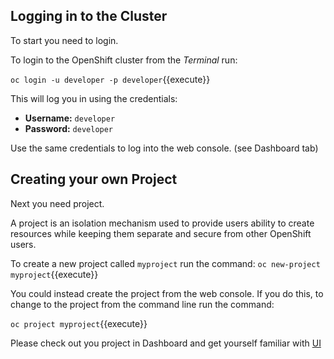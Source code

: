 ## Logging in to the Cluster

To start you need to login.

To login to the OpenShift cluster from the _Terminal_ run:

``oc login -u developer -p developer``{{execute}}

This will log you in using the credentials:

* **Username:** ``developer``
* **Password:** ``developer``

Use the same credentials to log into the web console. (see Dashboard tab)

## Creating your own Project

Next you need project.

A project is an isolation mechanism used to provide users ability to create resources while keeping them separate and secure from other OpenShift users.


To create a new project called ``myproject`` run the command:
``oc new-project myproject``{{execute}}

You could instead create the project from the web console. If you do this,
to change to the project from the command line run the command:

``oc project myproject``{{execute}}

Please check out you project in Dashboard and get yourself familiar with [UI](https://[[HOST_SUBDOMAIN]]-8443-[[KATACODA_HOST]].environments.katacoda.com/console/project/myproject/overview)